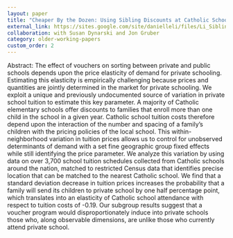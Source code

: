 ```yaml
---
layout: paper
title: "Cheaper By the Dozen: Using Sibling Discounts at Catholic Schools to Estimate the Price Elasticity of Private School Attendance"
external_link: https://sites.google.com/site/danielleli/files/Li_SiblingDiscountsCatholicSchools_2011.pdf?attredirects=0
collaboration: with Susan Dynarski and Jon Gruber
category: older-working-papers
custom_order: 2
---
```

<div>
  <p><span class="font-medium">Abstract: </span>
    The effect of vouchers on sorting between private and public schools depends upon the price elasticity of demand for private schooling. Estimating this elasticity is empirically challenging because prices and quantities are jointly determined in the market for private schooling. We exploit a unique and previously undocumented source of variation in private school tuition to estimate this key parameter. A majority of Catholic elementary schools offer discounts to families that enroll more than one child in the school in a given year. Catholic school tuition costs therefore depend upon the interaction of the number and spacing of a family’s children with the pricing policies of the local school. This within-neighborhood variation in tuition prices allows us to control for unobserved determinants of demand with a set fine geographic group fixed effects while still identifying the price parameter. We analyze this variation by using data on over 3,700 school tuition schedules collected from Catholic schools around the nation, matched to restricted Census data that identifies precise location that can be matched to the nearest Catholic school. We find that a standard deviation decrease in tuition prices increases the probability that a family will send its children to private school by one half percentage point, which translates into an elasticity of Catholic school attendance with respect to tuition costs of -0.19. Our subgroup results suggest that a voucher program would disproportionately induce into private schools those who, along observable dimensions, are unlike those who currently attend private school.
  </p>
</div>
